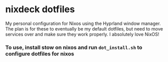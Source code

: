 # nixdeck dotfiles
My personal configuration for Nixos using the Hyprland window manager. The plan is for these to eventually be my default dotfiles, but need to move services over and make sure they work properly. I absolutely love NixOS!

### To use, install stow on nixos and run `dot_install.sh` to configure dotfiles for nixos
